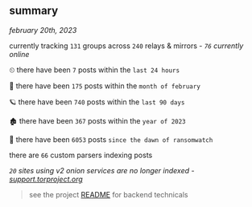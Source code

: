 
## summary
_february 20th, 2023_

currently tracking `131` groups across `240` relays & mirrors - _`76` currently online_

⏲ there have been `7` posts within the `last 24 hours`

🦈 there have been `175` posts within the `month of february`

🪐 there have been `740` posts within the `last 90 days`

🏚 there have been `367` posts within the `year of 2023`

🦕 there have been `6053` posts `since the dawn of ransomwatch`

there are `66` custom parsers indexing posts

_`20` sites using v2 onion services are no longer indexed - [support.torproject.org](https://support.torproject.org/onionservices/v2-deprecation/)_

> see the project [README](https://github.com/joshhighet/ransomwatch#ransomwatch--) for backend technicals
